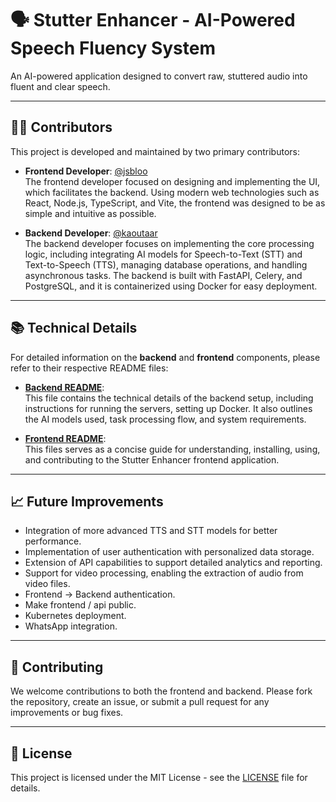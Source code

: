 # 🗣️ Stutter Enhancer - AI-Powered Speech Fluency System

An AI-powered application designed to convert raw, stuttered audio into fluent and clear speech.

---

## 👨‍💻 Contributors

This project is developed and maintained by two primary contributors:

- **Frontend Developer**: [@jsbloo](https://github.com/@jsbloo) </br>
  The frontend developer focused on designing and implementing the UI, which facilitates the backend. Using modern web technologies such as React, Node.js, TypeScript, and Vite, the frontend was designed to be as simple and intuitive as possible.


- **Backend Developer**: [@kaoutaar](https://github.com/kaoutaar)  
  The backend developer focuses on implementing the core processing logic, including integrating AI models for Speech-to-Text (STT) and Text-to-Speech (TTS), managing database operations, and handling asynchronous tasks. The backend is built with FastAPI, Celery, and PostgreSQL, and it is containerized using Docker for easy deployment.

---

## 📚 Technical Details

For detailed information on the **backend** and **frontend** components, please refer to their respective README files:

- **[Backend README](./backend/README.md)**:  
  This file contains the technical details of the backend setup, including instructions for running the servers, setting up Docker. It also outlines the AI models used, task processing flow, and system requirements.

- **[Frontend README](./frontend/README.md)**:  
  This files serves as a concise guide for understanding, installing, using, and contributing to the Stutter Enhancer frontend application.

---

## 📈 Future Improvements

- Integration of more advanced TTS and STT models for better performance.
- Implementation of user authentication with personalized data storage.
- Extension of API capabilities to support detailed analytics and reporting.
- Support for video processing, enabling the extraction of audio from video files.
- Frontend -> Backend authentication.
- Make frontend / api public.
- Kubernetes deployment.
- WhatsApp integration. 

---

## 🤝 Contributing

We welcome contributions to both the frontend and backend. Please fork the repository, create an issue, or submit a pull request for any improvements or bug fixes.

---

## 📄 License

This project is licensed under the MIT License - see the [LICENSE](LICENSE) file for details.

